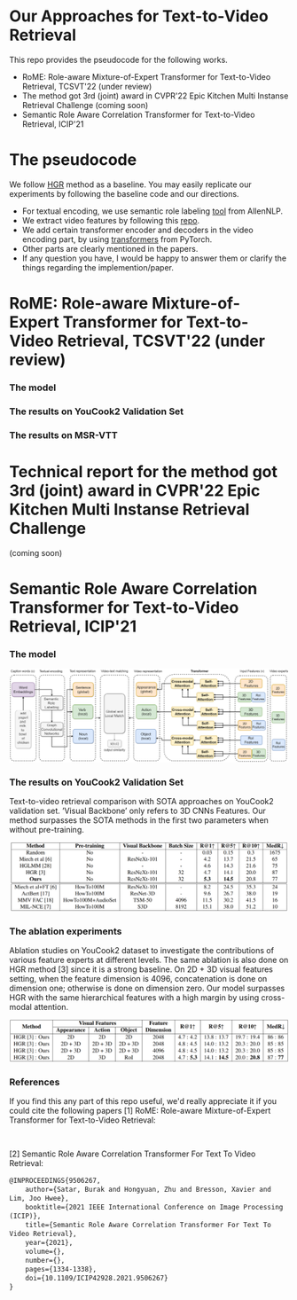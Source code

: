 # Our Approaches for Text-to-Video Retrieval
This repo provides the pseudocode for the following works.
- RoME: Role-aware Mixture-of-Expert Transformer for Text-to-Video Retrieval, TCSVT'22 (under review)
- The method got 3rd (joint) award in CVPR'22 Epic Kitchen Multi Instanse Retrieval Challenge (coming soon)
- Semantic Role Aware Correlation Transformer for Text-to-Video Retrieval, ICIP'21

# The pseudocode

We follow [HGR](https://github.com/cshizhe/hgr_v2t) method as a baseline.
You may easily replicate our experiments by following the baseline code and our directions.
- For textual encoding, we use semantic role labeling [tool](https://demo.allennlp.org/semantic-role-labeling) from AllenNLP.
- We extract video features by following this [repo](https://github.com/antoine77340/video_feature_extractor).
- We add certain transformer encoder and decoders in the video encoding part, by using [transformers](https://pytorch.org/docs/stable/generated/torch.nn.Transformer.html) from PyTorch.
- Other parts are clearly mentioned in the papers.
- If any question you have, I would be happy to answer them or clarify the things regarding the implemention/paper.

# RoME: Role-aware Mixture-of-Expert Transformer for Text-to-Video Retrieval, TCSVT'22 (under review)

### The model

### The results on YouCook2 Validation Set

### The results on MSR-VTT

# Technical report for the method got 3rd (joint) award in CVPR'22 Epic Kitchen Multi Instanse Retrieval Challenge

(coming soon)

# Semantic Role Aware Correlation Transformer for Text-to-Video Retrieval, ICIP'21

### The model

![Model](img/semantic_model.png)

### The results on YouCook2 Validation Set

Text-to-video retrieval comparison with SOTA approaches on YouCook2 validation set. ’Visual Backbone’ only refers to 3D CNNs Features. Our method surpasses the SOTA methods in the first two parameters when without pre-training.

![Result](img/semantic_resultt.png)

### The ablation experiments

Ablation studies on YouCook2 dataset to investigate the contributions of various feature experts at different levels. The same ablation is also done on HGR method [3] since it is a strong baseline. On 2D + 3D visual features setting, when the feature dimension is 4096, concatenation is done on dimension one; otherwise is done on dimension zero. Our model surpasses HGR with the same hierarchical features with a high margin by using cross-modal attention.

![Ablation](img/semantic_ablation.png)

### References

If you find this any part of this repo useful, we'd really appreciate it if you could cite the following papers
[1] RoME: Role-aware Mixture-of-Expert Transformer for Text-to-Video Retrieval:

```


```

[2] Semantic Role Aware Correlation Transformer For Text To Video Retrieval:

```
@INPROCEEDINGS{9506267,
    author={Satar, Burak and Hongyuan, Zhu and Bresson, Xavier and Lim, Joo Hwee},  
    booktitle={2021 IEEE International Conference on Image Processing (ICIP)},   
    title={Semantic Role Aware Correlation Transformer For Text To Video Retrieval},   
    year={2021},  
    volume={},  
    number={},  
    pages={1334-1338},  
    doi={10.1109/ICIP42928.2021.9506267}
}
```
